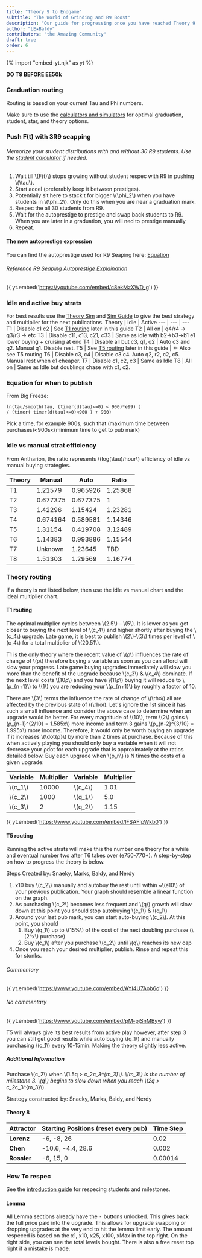 ```yaml
---
title: "Theory 9 to Endgame"
subtitle: "The World of Grinding and R9 Boost"
description: "Our guide for progressing once you have reached Theory 9 and the endgame."
author: "LE★Baldy"
contributors: "the Amazing Community"
draft: true
order: 6
---
```


{% import "embed-yt.njk" as yt %}

**DO T9 BEFORE EE50k**

### Graduation routing

Routing is based on your current Tau and Phi numbers.

Make sure to use the [calculators and simulators](/#other-resources) for optimal graduation, student, star, and theory options.

### Push F(t) with 3R9 seapping

###### Memorize your student distributions with and without 30 R9 students. Use the [student calculator](https://conicgames.github.io/exponentialidle/students.html) if needed.
1. Wait till \\(F(t)\\) stops growing without student respec with R9 in pushing \\(\tau\\).
2. Start accel (preferably keep it between prestiges).
3. Potentially sit here to stack t for bigger \\(\phi_2\\) when you have students in \\(\phi_2\\). Only
   do this when you are near a graduation mark.
4. Respec the all 30 students from R9.
5. Wait for the autoprestige to prestige and swap back students to R9. When you are later in a graduation,
    you will ned to prestige manually
6. Repeat.

#### The new autoprestige expression

You can find the autoprestige used for R9 Seaping here: [Equation](https://exponential-idle-guides.netlify.app/guides/intro/#the-new-autoprestige-equation)

###### Reference [R9 Seaping Autoprestige Explaination](https://exponential-idle-guides.netlify.app/guides/intro/#autoprestige-explaination)

{{ yt.embed('https://youtube.com/embed/c8ekMzXWD_g') }}

### Idle and active buy strats
For best results use the <a href="https://replit.com/@xelaroc/AnthSim">Theory Sim</a> and <a href="https://docs.google.com/document/d/1KfrfQzw6w3jecw3b2FCVNbpxdNYHsd-8TFufiUlvQFg/edit">Sim Guide</a> to give the best strategy and multiplier for the next publications.
Theory | Idle | Active
--- | --- | ---
T1 | Disable c1 c2 | See [T1 routing](#t1-routing) later in this guide
T2 | All on | q4/r4 → q3/r3 → etc
T3 | Disable c11, c13, c21, c33 | Same as idle with b2→b3→b1 e1 lower buying + cruising at end
T4 | Disable all but c3, q1, q2 | Auto c3 and q2. Manual q1. Disable rest.
T5 | See [T5 routing](#t5-routing) later in this guide | ← Also see T5 routing
T6 | Disable c3, c4 | Disable c3 c4. Auto q2, r2, c2, c5. Manual rest when e1 cheaper.
T7 | Disable c1, c2, c3 | Same as Idle
T8 | All on | Same as Idle but doublings chase with c1, c2.

### Equation for when to publish

From Big Freeze:

```
ln(tau/smooth(tau, (timer(d(tau)<=0) < 900)*e99) )
/ (timer( timer(d(tau)<=0)<900 ) + 900)
```

Pick a time, for example 900s, such that (maximum time between purchases)<900s<(minimum time to get to pub mark)

### Idle vs manual strat efficiency

From Antharion, the ratio represents \\(log(\tau)/hour\\) efficiency of
idle vs manual buying strategies.

Theory | Manual | Auto | Ratio
---|---|---|---
 T1 | 1.21579  | 0.965926 | 1.25868
 T2 | 0.677375 | 0.677375 | 1
 T3 | 1.42296  | 1.15424  | 1.23281
 T4 | 0.674164 | 0.589581 | 1.14346
 T5 | 1.31154  | 0.419708 | 3.12489
 T6 | 1.14383  | 0.993886 | 1.15544
 T7 | Unknown   | 1.23645  | TBD
 T8 | 1.51303  | 1.29569  | 1.16774

### Theory routing

If a theory is not listed below, then use the idle vs manual chart and
the ideal multiplier chart.

#### T1 routing

The optimal multiplier cycles between \\(2.5\\) – \\(5\\). It is lower as you get
closer to buying the next level of \\(c_4\\) and higher shortly after buying
the \\(c_4\\) upgrade. Late game, it is best to publish \\(2\\)-\\(3\\) times per level of
\\(c_4\\) for a total multiplier of \\(20.51\\).

T1 is the only theory where the recent value of \\(ρ\\) influences the
rate of change of \\(ρ\\) therefore buying a
variable as soon as you can afford will slow your progress. Late game
buying upgrades immediately will slow you more than the benefit of the
upgrade because \\(c_3\\) & \\(c_4\\) dominate. If the next level costs \\(10ρ\\) and you
have \\(11ρ\\) buying it will reduce to \\(ρ_{n+1}\\) to \\(1\\) you are reducing your \\(ρ_{n+1}\\)
by roughly a factor of 10.

There are \\(3\\) terms the influence the rate of change of \\(\rho\\) all are
affected by the previous state of \\(\rho\\). Let's ignore the 1st since it
has such a small influence and consider the above case to determine when
an upgrade would be better. For every magnitude of \\(10\\), term \\(2\\) gains
\\(ρ_{n-1}^{2/10} = 1.585x\\) more income and term 3 gains \\(ρ_{n-2}^{3/10} = 1.995x\\)
more income. Therefore, it would only be worth buying an upgrade if it
increases \\(\dot{ρ}\\) by more than 2 times at purchase. Because of this when
actively playing you should only buy a variable when it will not
decrease your ρdot for each upgrade that is approximately at the ratios
detailed below. Buy each upgrade when \\(ρ_n\\) is N times the costs of a
given upgrade:

Variable | Multiplier | Variable | Multiplier
--- | --- | --- | ---
\\(c_1\\) | 10000 | \\(c_4\\) | 1.01
\\(c_2\\) | 1000 | \\(q_1\\) | 5.0
\\(c_3\\) | 2 | \\(q_2\\) | 1.15


{{ yt.embed('https://www.youtube.com/embed/lFSAFIpWkb0') }}

#### T5 routing

Running the active strats will make this the number one theory for a while
and eventual number two after T6 takes over (e750-770+). A step-by-step on how to
progress the theory is below.

Steps Created by: Snaeky, Marks, Baldy, and Nerdy

1. x10 buy \\(c_2\\) manually
   and autobuy the rest until within ~\\(e10\\) of your previous
   publication. Your graph should resemble a linear function on the
   graph.
2. As purchasing \\(c_2\\) becomes less frequent and \\(q\\) growth will
   slow down at this point you should stop autobuying \\(c_1\\) & \\(q_1\\)
3. Around your last pub mark, you can start auto-buying \\(c_2\\). At this point, you should
   1. Buy \\(q_1\\) up to \\(15%\\) of the cost of the next doubling purchase (\\(2^x\\) purchase)
   2. Buy \\(c_1\\) after you purchase \\(c_2\\) until \\(q\\) reaches its new cap
4. Once you reach your desired multiplier, publish. Rinse and repeat this for stonks.

###### Commentary



{{ yt.embed('https://www.youtube.com/embed/AYI4U7Aob6o') }}

###### No commentary

{{ yt.embed('https://www.youtube.com/embed/pM-pjSnMByw') }}


T5 will always give its best results from active play however, after
step 3 you can still get good results while auto buying \\(q_1\\) and manually
purchasing \\(c_1\\) every 10-15min. Making the theory slightly less active.

##### Additional Information

Purchase \\(c_2\\) when  \\(1.5q > c_2*c_3^{m_3}\\). \\(m_3\\) is
the number of milestone 3. \\(q\\) begins to slow down when you reach
\\(2q > c_2*c_3^{m_3}\\).

Strategy constructed by: Snaeky, Marks, Baldy, and Nerdy

#### Theory 8

Attractor | Starting Positions (reset every pub) | Time Step
--- | --- | ---
**Lorenz** | -6, -8, 26 | 0.02
**Chen** | -10.6, -4.4, 28.6 | 0.002
**Rossler** | -6, 15, 0 | 0.00014

### How To respec

See the [introduction guide](/guides/intro/) for respecing students and
milestones.

#### Lemma

All Lemma sections already have the <kbd>-</kbd> buttons unlocked. This gives
back the full price paid into the upgrade. This allows for upgrade
swapping or dropping upgrades at the very end to hit the lemma limit
early. The amount respeced is based on the x1, x10, x25, x100, xMax in
the top right. On the right side, you can see the total levels bought.
There is also a free reset top right if a mistake is made.
